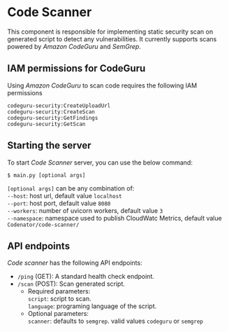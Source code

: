 # Code Scanner
This component is responsible for implementing static security scan on generated script to detect any vulnerabilities. It currently supports scans powered by *Amazon CodeGuru* and *SemGrep*.

## IAM permissions for CodeGuru
Using *Amazon CodeGuru* to scan code requires the following IAM permissions 

```
codeguru-security:CreateUploadUrl
codeguru-security:CreateScan
codeguru-security:GetFindings
codeguru-security:GetScan
```

## Starting the server
To start *Code Scanner* server, you can use the below command:
```
$ main.py [optional args]
```

`[optional args]` can be any combination of:<br>
`--host`: host url, default value `localhost`<br>
`--port`: host port, default value `8080`<br>
`--workers`: number of uvicorn workers, default value `3`<br>
`--namespace`: namespace used to publish CloudWatc Metrics, default value `Codenator/code-scanner/`<br>

## API endpoints

*Code scanner* has the following API endpoints:
- `/ping` (GET): A standard health check endpoint.
- `/scan` (POST): Scan generated script.
    - Required parameters:<br>
    `script`: script to scan.<br>
    `language`: programing language of the script.<br>
    - Optional parameters:<br>
    `scanner`: defaults to `semgrep`. valid values `codeguru` or `semgrep`
